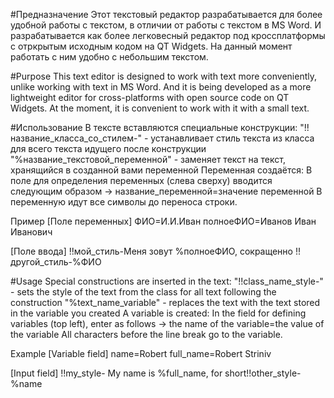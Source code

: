 #Предназначение
Этот текстовый редактор разрабатывается для более удобной работы с текстом, в отличии от работы с текстом в MS Word.
И разрабатывается как более легковесный редактор под кроссплатформы с отркрытым исходным кодом на QT Widgets.
На данный момент работать с ним удобно с небольшим текстом.

#Purpose
This text editor is designed to work with text more conveniently, unlike working with text in MS Word.
And it is being developed as a more lightweight editor for cross-platforms with open source code on QT Widgets.
At the moment, it is convenient to work with it with a small text.

#Использование
В тексте вставляются специальные конструкции:
"!!название_класса_со_стилем-" - устанавливает стиль текста из класса для всего текста идущего после конструкции
"%название_текстовой_переменной" - заменяет текст на текст, хранящийся в созданной вами переменной
Переменная создаётся: В поле для определения переменных (слева сверху) вводится следующим образом -> название_переменной=значение переменной
В переменную идут все символы до переноса строки.

Пример 
[Поле переменных]
ФИО=И.И.Иван
полноеФИО=Иванов Иван Иванович 

[Поле ввода]
!!мой_стиль-Меня зовут %полноеФИО, сокращенно !!другой_стиль-%ФИО

#Usage
Special constructions are inserted in the text:
"!!class_name_style-" - sets the style of the text from the class for all text following the construction
"%text_name_variable" - replaces the text with the text stored in the variable you created
A variable is created: In the field for defining variables (top left), enter as follows -> the name of the variable=the value of the variable
All characters before the line break go to the variable.

Example 
[Variable field]
name=Robert
full_name=Robert Striniv 

[Input field]
!!my_style- My name is %full_name, for short!!other_style-%name
